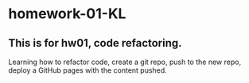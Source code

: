 # homework-01-KL
This is for hw01, code refactoring.
------------------------------------
Learning how to refactor code, create a git repo, push to the new repo, deploy a GitHub pages with the content pushed.
